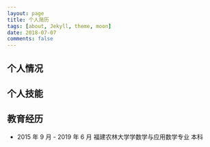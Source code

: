 ```yaml
---
layout: page
title: 个人简历
tags: [about, Jekyll, theme, moon]
date: 2018-07-07
comments: false
---
```


## 个人情况

## 个人技能

## 教育经历

* 2015 年 9 月 - 2019 年 6 月 福建农林大学学数学与应用数学专业 本科
